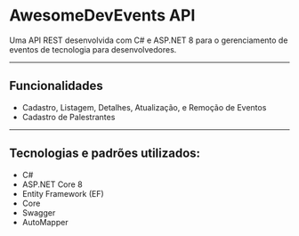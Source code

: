# AwesomeDevEvents API

Uma API REST desenvolvida com C# e ASP.NET 8 para o gerenciamento de eventos de tecnologia para desenvolvedores.

---

## Funcionalidades
- Cadastro, Listagem, Detalhes, Atualização, e Remoção de Eventos
- Cadastro de Palestrantes

---

## Tecnologias e padrões utilizados:

- C#
- ASP.NET Core 8
- Entity Framework (EF)
- Core
- Swagger
- AutoMapper

